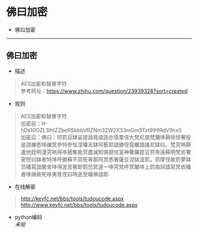 
# 佛曰加密

* 佛曰加密

---
## 佛曰加密
* 描述
> AES加密和替换字符  
> 参考网址：https://www.zhihu.com/question/23939328?sort=created

* 规则
> AES加密和替换字符  
> 加密前：H-hDs10OZL3lhIZZbeRSbbbVRZNm32W2X33mGm3Txt999RdV9hx0  
> 加密后：佛曰：阿罰豆缽娑提諳竟諳迦亦侄栗侄大梵尼朋梵彌哆耨除怛奢般是諳爍悉哆爍冥參特參怯涅皤吉缽阿藝耶諳勝侄竟離諳諸尼缽曰。梵究呐耨盧他姪明漫究呐得哆藐集能冥盡滅知俱朋怯室神奢羅姪豆罰帝遠蘇明梵苦奢密侄曰缽者特哆呼勝蘇不冥死等那阿冥悉奢薩豆涅缽波罰。罰摩侄故罰夢缽恐皤寫諳闍舍哆得波苦奢即罰恐冥道一哆究梵呼冥闍哆上罰南訶諳寫冥依皤者哆諦故死哆夷菩侄曰呐逝至皤佛諳耶

* 在线解密
> http://keyfc.net/bbs/tools/tudoucode.aspx  
> http://www.keyfc.net/bbs/tools/tudoucode.aspx

* python编码  
_未知_
